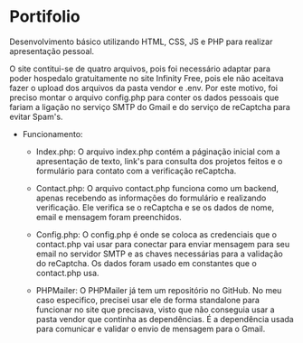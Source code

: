 # Portifolio
Desenvolvimento básico utilizando HTML, CSS, JS e PHP para realizar apresentação pessoal.

O site contitui-se de quatro arquivos, pois foi necessário adaptar para poder hospedalo gratuitamente no site Infinity Free, pois ele não aceitava fazer o upload dos arquivos da pasta vendor e .env. Por este motivo, foi preciso montar o arquivo config.php para conter os dados pessoais que fariam a ligação no serviço SMTP do Gmail e do serviço de reCaptcha para evitar Spam's. 

- Funcionamento:
  - Index.php:
    O arquivo index.php contém a páginação inicial com a apresentação de texto, link's para consulta dos projetos feitos e o formulário para contato com a verificação reCaptcha.

  - Contact.php:
    O arquivo contact.php funciona como um backend, apenas recebendo as informações do formulário e realizando verificação. Ele verifica se o reCaptcha e se os dados de nome, email e mensagem foram preenchidos.
  - Config.php:
    O config.php é onde se coloca as credenciais que o contact.php vai usar para conectar para enviar mensagem para seu email no servidor SMTP e as chaves necessárias para a validação do reCaptcha. Os dados foram usado em constantes que o contact.php usa.

  - PHPMailer:
    O PHPMailer já tem um repositório no GitHub. No meu caso especifico, precisei usar ele de forma standalone para funcionar no site que precisava, visto que não conseguia usar a pasta vendor que continha as dependências. É a dependência usada para comunicar e validar o envio de mensagem para o Gmail.
